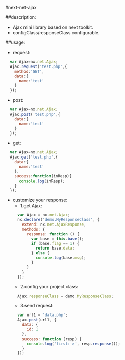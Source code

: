 #next-net-ajax

##description:
+ Ajax mini library based on next toolkit.
+ configClass/responseClass configurable.

##usage:
+ request:
```javascript
  var Ajax=nx.net.Ajax;
  Ajax.request('test.php',{
    method:'GET',
    data:{
      name:'test'
    }
  });
```

+ post:
```javascript
  var Ajax=nx.net.Ajax;
  Ajax.post('test.php',{
    data:{
      name:'test'
    }
  });
```

+ get:
```javascript
  var Ajax=nx.net.Ajax;
  Ajax.get('test.php',{
    data:{
      name:'test'
    },
    success:function(inResp){
      console.log(inResp);
    }
  });
```

+ customize your response:
  + 1.get Ajax:
  ```javascript
    var Ajax = nx.net.Ajax;
    nx.declare('demo.MyResponseClass', {
      extend: nx.net.AjaxResponse,
      methods: {
        response: function () {
          var base = this.base();
          if (base.flag == 1) {
            return base.data;
          } else {
            console.log(base.msg);
          }
        }
      }
    });
  ```
  + 2.config your project class:
  ```javascript
    Ajax.responseClass = demo.MyResponseClass;
  ```
  + 3.send request:
  ```javascript
    var url1 = 'data.php';
    Ajax.post(url1, {
      data: {
        id: 1
      },
      success: function (resp) {
        console.log('first:->', resp.response());
      }
    });
  ```
